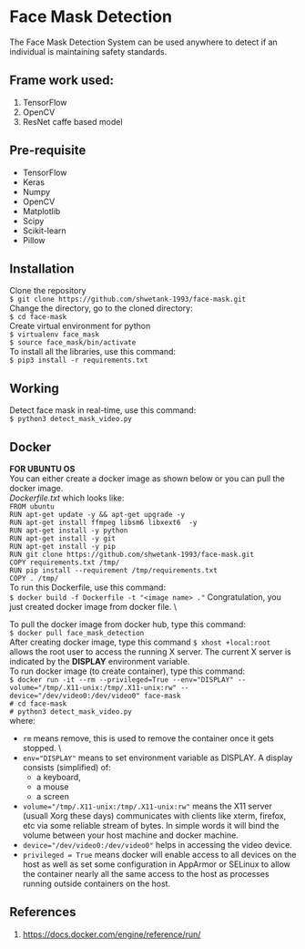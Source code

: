 # Face Mask Detection
The Face Mask Detection System can be used anywhere to detect if an individual is maintaining safety standards.
## Frame work used:
1. TensorFlow
2. OpenCV
3. ResNet caffe based model
## Pre-requisite
* TensorFlow 
* Keras
* Numpy
* OpenCV
* Matplotlib
* Scipy
* Scikit-learn
* Pillow
## Installation
Clone the repository\
``$ git clone https://github.com/shwetank-1993/face-mask.git`` \
Change the directory, go to the cloned directory: \
`$ cd face-mask` \
Create virtual environment for python \
`$ virtualenv face_mask` \
`$ source face_mask/bin/activate` \
To install all the libraries, use this command: \
`$ pip3 install -r requirements.txt` 
## Working
Detect face mask in real-time, use this command: \
`$ python3 detect_mask_video.py`
## Docker
**FOR UBUNTU OS** \
You can either create a docker image as shown below or you can pull the docker image. \
*Dockerfile.txt* which looks like: \
`FROM ubuntu` \
`RUN apt-get update -y && apt-get upgrade -y` \
`RUN apt-get install ffmpeg libsm6 libxext6  -y` \
`RUN apt-get install -y python` \
`RUN apt-get install -y git` \
`RUN apt-get install -y pip` \
`RUN git clone https://github.com/shwetank-1993/face-mask.git`\
`COPY requirements.txt /tmp/` \
`RUN pip install --requirement /tmp/requirements.txt` \
`COPY . /tmp/` \
To run this Dockerfile, use this command: \
`$ docker build -f Dockerfile -t "<image name> ."`
Congratulation, you just created docker image from docker file. \

To pull the docker image from docker hub, type this command: \
`$ docker pull face_mask_detection` \
After creating docker image, type this command `$ xhost +local:root` allows the root user to access the running X server. The current X server is indicated by the **DISPLAY** environment variable. \
To run docker image (to create container), type this command: \
`$ docker run -it --rm --privileged=True --env="DISPLAY" --volume="/tmp/.X11-unix:/tmp/.X11-unix:rw" --device="/dev/video0:/dev/video0" face-mask` \
`# cd face-mask` \
`# python3 detect_mask_video.py`\
where:
* `rm` means remove, this is used to remove the container once it gets stopped. \
* `env="DISPLAY"` means to set environment variable as DISPLAY. A display consists (simplified) of:
    - a keyboard,
    - a mouse
    - a screen
* `volume="/tmp/.X11-unix:/tmp/.X11-unix:rw"` means the X11 server (usuall Xorg these days) communicates with clients like xterm, firefox, etc via some reliable stream of bytes. In simple words it will bind the volume between your host machine and docker machine.
*  `device="/dev/video0:/dev/video0"` helps in accessing the video device.
* `privileged = True` means docker will enable access to all devices on the host as well as set some configuration in AppArmor or SELinux to allow the container nearly all the same access to the host as processes running outside containers on the host.

## References 
1. https://docs.docker.com/engine/reference/run/
